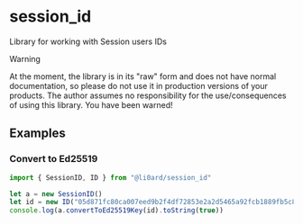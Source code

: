 # session_id

Library for working with Session users IDs

>[!WARNING]
> At the moment, the library is in its "raw" form and does not have normal documentation, so please do not use it in production versions of your products. The author assumes no responsibility for the use/consequences of using this library. You have been warned!

## Examples
### Convert to Ed25519
```ts
import { SessionID, ID } from "@li0ard/session_id"

let a = new SessionID()
let id = new ID("05d871fc80ca007eed9b2f4df72853e2a2d5465a92fcb1889fb5c84aa2833b3b40")
console.log(a.convertToEd25519Key(id).toString(true))
```